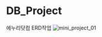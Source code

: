 # DB_Project
에누리닷컴 ERD작업
![mini_project_01](https://github.com/user-attachments/assets/8bd0e3f0-72dd-4b74-9a2c-93a19f336298)

